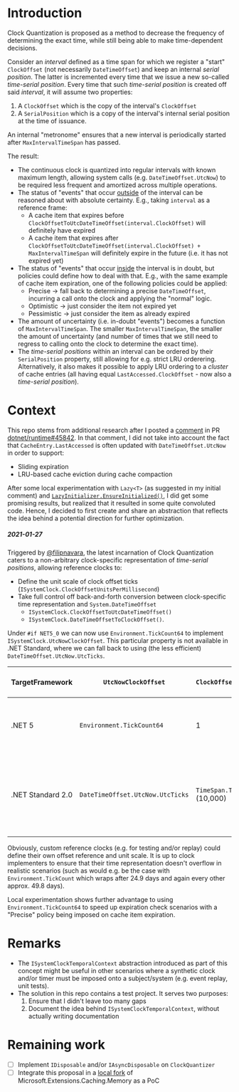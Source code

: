 # Introduction

Clock Quantization is proposed as a method to decrease the frequency of determining the exact time, while still being
able to make time-dependent decisions.

Consider an <i>interval</i> defined as a time span for which we register a "start" `ClockOffset` (not necessarily `DateTimeOffset`) and keep an internal
<i>serial position</i>. The latter is incremented every time that we issue a new so-called <i>time-serial position</i>. Every time
that such <i>time-serial position</i> is created off said <i>interval</i>, it will assume two properties:
1. A `ClockOffset` which is the copy of the interval's `ClockOffset`
2. A `SerialPosition` which is a copy of the interval's internal serial position at the time of issuance.

An internal "metronome" ensures that a new interval is periodically started after `MaxIntervalTimeSpan` has passed.

The result:
* The continuous clock is quantized into regular intervals with known maximum length, allowing system calls (e.g. `DateTimeOffset.UtcNow`)
  to be required less frequent and amortized across multiple operations.
* The status of "events" that occur <u>outside</u> of the interval can be reasoned about with absolute certainty. E.g., taking `interval` as a reference frame:
  * A cache item that expires before `ClockOffsetToUtcDateTimeOffset(interval.ClockOffset)` will definitely have expired
  * A cache item that expires after `ClockOffsetToUtcDateTimeOffset(interval.ClockOffset) + MaxIntervalTimeSpan` will definitely expire in the future (i.e. it has
    not expired yet)
* The status of "events" that occur <u>inside</u> the interval is in doubt, but policies could define how to deal with that. E.g.,
  with the same example of cache item expiration, one of the following policies could be applied:
  * Precise &rarr; fall back to determining a precise `DateTimeOffset`, incurring a call onto the clock and applying the "normal" logic.
  * Optimistic &rarr; just consider the item not expired yet
  * Pessimistic &rarr; just consider the item as already expired
* The amount of uncertainty (i.e. in-doubt "events") becomes a function of `MaxIntervalTimeSpan`. The smaller `MaxIntervalTimeSpan`,
  the smaller the amount of uncertainty (and number of times that we still need to regress to calling onto the clock to determine
  the exact time).
* The <i>time-serial positions</i> within an interval can be ordered by their `SerialPosition` property, still allowing for e.g.
  strict LRU orderering. Alternatively, it also makes it possible to apply LRU ordering to a <i>cluster</i> of cache entries (all having
  equal `LastAccessed.ClockOffset` - now also a <i>time-serial position</i>).

# Context
This repo stems from additional research after I posted a [comment](https://github.com/dotnet/runtime/pull/45842#issuecomment-742100677) in PR [dotnet/runtime#45842](https://github.com/dotnet/runtime/pull/45842). In that comment, I did not take into
account the fact that `CacheEntry.LastAccessed` is often updated with `DateTimeOffset.UtcNow` in order to support:
* Sliding expiration
* LRU-based cache eviction during cache compaction

After some local experimentation with `Lazy<T>` (as suggested in my initial comment) and
[`LazyInitializer.EnsureInitialized()`](https://docs.microsoft.com/en-us/dotnet/api/system.threading.lazyinitializer.ensureinitialized?view=net-5.0#System_Threading_LazyInitializer_EnsureInitialized__1___0__System_Boolean__System_Object__System_Func___0__),
I did get some promising results, but realized that it resulted in some quite convoluted code. Hence, I decided to first create and
share an abstraction that reflects the idea behind a potential direction for further optimization.

##### 2021-01-27
Triggered by [@filipnavara](https://github.com/dotnet/runtime/pull/45842#issuecomment-761235581), the latest incarnation of Clock Quantization caters to a non-arbitrary clock-specific representation of <i>time-serial positions</i>, allowing reference clocks to:
* Define the unit scale of clock offset ticks (`ISystemClock.ClockOffsetUnitsPerMillisecond`)
* Take full control off back-and-forth conversion between clock-specific time representation and `System.DateTimeOffset`
  * `ISystemClock.ClockOffsetToUtcDateTimeOffset()`
  * `ISystemClock.DateTimeOffsetToClockOffset()`.

Under `#if NET5_0` we can now use `Environment.TickCount64` to implement `ISystemClock.UtcNowClockOffset`. This particular property is not available in
.NET Standard, where we can fall back to using (the less efficient) `DateTimeOffset.UtcNow.UtcTicks`.

| TargetFramework   | `UtcNowClockOffset`               | `ClockOffsetUnitsPerMillisecond`        | Underlying offset definition                        |
| ----------------- | ----------------------------------- | ------------------------------------------ | ----------------------------------------- |
| .NET 5            | `Environment.TickCount64`         | 1                                          | Number of milliseconds elapsed since the system started |
| .NET Standard 2.0 | `DateTimeOffset.UtcNow.UtcTicks` | `TimeSpan.TicksPerMillisecond` (10,000) | Number of 100-nanosecond intervals that have elapsed since 1/1/0001 12:00AM |

Obviously, custom reference clocks (e.g. for testing and/or replay) could define their own offset reference and unit scale. It is up to clock implementers to ensure that
their time representation doesn't overflow in realistic scenarios (such as would e.g. be the case with `Environment.TickCount` which wraps after 24.9 days and again every other approx. 49.8 days).

Local experimentation shows further advantage to using `Environment.TickCount64` to speed up expiration check scenarios with a "Precise" policy being imposed on cache item expiration.

# Remarks
* The `ISystemClockTemporalContext` abstraction introduced as part of this concept might be useful in other scenarios where a
  synthetic clock and/or timer must be imposed onto a subject/system (e.g. event replay, unit tests).
* The solution in this repo contains a test project. It serves two purposes:
  1. Ensure that I didn't leave too many gaps
  2. Document the idea behind `ISystemClockTemporalContext`, without actually writing documentation

# Remaining work
- [ ] Implement `IDisposable` and/or `IAsyncDisposable` on `ClockQuantizer`
- [ ] Integrate this proposal in a [local fork](https://github.com/edevoogd/runtime) of Microsoft.Extensions.Caching.Memory as a PoC
